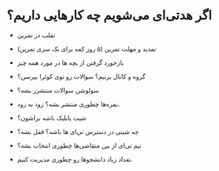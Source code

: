 # اگر هدتی‌ای می‌شویم چه کارهایی داریم؟

+ تقلب در تمرین

+ تمدید و مهلت تمرین (۵ روز کمه برای یک سری تمرین)

+ بازخورد گرفتن از بچه ها در مورد همه چیز 

+ گروه و کانال بزنیم؟ سوالات رو توی کوئرا بپرسن؟ 

+ سولوشن سوالات منتشرر بشه؟ 

+ نمره‌ها چطوری منتشر بشه؟ زود به زود.

+ شیت پابلیک باشه براشون؟

+ چه شیتی در دسترس تی‌ای ها باشه؟ قفل بشه؟

+ تیم تی‌ای از بین متقاضی‌ها چطوری انتخاب بشه؟

+ تعداد زیاد دانشجوها رو چطوری مدیریت کنیم.

  